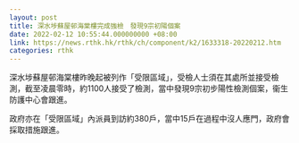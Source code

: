 ```yaml
---
layout: post
title: 深水埗蘇屋邨海棠樓完成強檢　發現9宗初陽個案
date: 2022-02-12 10:55:44.000000000 +08:00
link: https://news.rthk.hk/rthk/ch/component/k2/1633318-20220212.htm
categories: rthk
---
```


深水埗蘇屋邨海棠樓昨晚起被列作「受限區域」，受檢人士須在其處所並接受檢測，截至凌晨零時，約1100人接受了檢測，當中發現9宗初步陽性檢測個案，衞生防護中心會跟進。

政府亦在「受限區域」內派員到訪約380戶，當中15戶在過程中沒人應門，政府會採取措施跟進。
